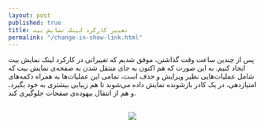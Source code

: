 ```yaml
---
layout: post
published: true
title: تغییر کارکرد لینک نمایش بیت
permalink: "/change-in-show-link.html"
---
```

پس از چندین ساعت وقت گذاشتن، موفق شدیم که تغییراتی در کارکرد لینک نمایش بیت ایجاد کنیم. به این صورت که هم اکنون به جای منتقل شدن به صفحه‌ی نمایش بیت که شامل عملیات‌هایی نظیر ویرایش و حذف است، تمامی این عملیات‌ها به همراه دکمه‌های امتیازدهی، در یک کادر بازشونده نمایش داده می‌شوند تا هم زیبایی بیشتری به خود بگیرد، و هم از انتقال بیهوده‌ی صفحات جلوگیری کند.
<br><br>
<center><img src="/images/pic2.png"></center>
